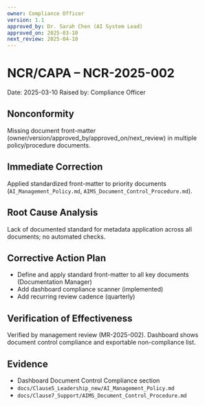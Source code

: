 ```yaml
---
owner: Compliance Officer
version: 1.1
approved_by: Dr. Sarah Chen (AI System Lead)
approved_on: 2025-03-10
next_review: 2025-04-10
---
```


# NCR/CAPA – NCR-2025-002

Date: 2025-03-10
Raised by: Compliance Officer

## Nonconformity
Missing document front-matter (owner/version/approved_by/approved_on/next_review) in multiple policy/procedure documents.

## Immediate Correction
Applied standardized front-matter to priority documents (`AI_Management_Policy.md`, `AIMS_Document_Control_Procedure.md`).

## Root Cause Analysis
Lack of documented standard for metadata application across all documents; no automated checks.

## Corrective Action Plan
- Define and apply standard front-matter to all key documents (Documentation Manager)
- Add dashboard compliance scanner (implemented)
- Add recurring review cadence (quarterly)

## Verification of Effectiveness
Verified by management review (MR-2025-002). Dashboard shows document control compliance and exportable non-compliance list.

## Evidence
- Dashboard Document Control Compliance section
- `docs/Clause5_Leadership_new/AI_Management_Policy.md`
- `docs/Clause7_Support/AIMS_Document_Control_Procedure.md`

